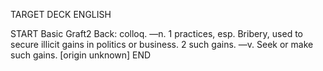 TARGET DECK
ENGLISH

START
Basic
Graft2
Back: colloq. —n. 1 practices, esp. Bribery, used to secure illicit gains in politics or business. 2 such gains. —v. Seek or make such gains. [origin unknown]
END
